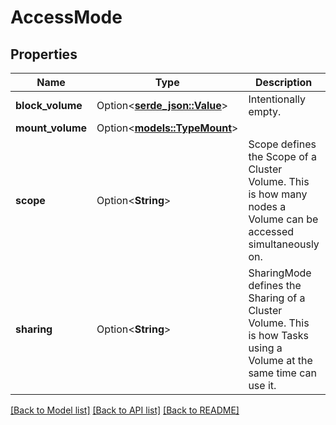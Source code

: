 # AccessMode

## Properties

Name | Type | Description | Notes
------------ | ------------- | ------------- | -------------
**block_volume** | Option<[**serde_json::Value**](.md)> | Intentionally empty. | [optional]
**mount_volume** | Option<[**models::TypeMount**](TypeMount.md)> |  | [optional]
**scope** | Option<**String**> | Scope defines the Scope of a Cluster Volume. This is how many nodes a Volume can be accessed simultaneously on. | [optional]
**sharing** | Option<**String**> | SharingMode defines the Sharing of a Cluster Volume. This is how Tasks using a Volume at the same time can use it. | [optional]

[[Back to Model list]](../README.md#documentation-for-models) [[Back to API list]](../README.md#documentation-for-api-endpoints) [[Back to README]](../README.md)


